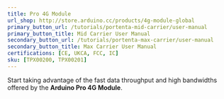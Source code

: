 ```yaml
---
title: Pro 4G Module
url_shop: http://store.arduino.cc/products/4g-module-global
primary_button_url: /tutorials/portenta-mid-carrier/user-manual
primary_button_title: Mid Carrier User Manual
secondary_button_url: /tutorials/portenta-max-carrier/user-manual
secondary_button_title: Max Carrier User Manual
certifications: [CE, UKCA, FCC, IC]
sku: [TPX00200, TPX00201]
---
```


Start taking advantage of the fast data throughput and high bandwidths offered by the **Arduino Pro 4G Module**.


